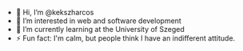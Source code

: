 - 👋 Hi, I’m @kekszharcos
- 👀 I’m interested in web and software development
- 🌱 I’m currently learning at the University of Szeged
- ⚡ Fun fact: I'm calm, but people think I have an indifferent attitude.
